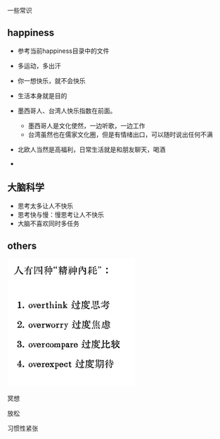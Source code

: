 一些常识

## happiness

* 参考当前happiness目录中的文件
* 多运动，多出汗
* 你一想快乐，就不会快乐
* 生活本身就是目的
* 墨西哥人、台湾人快乐指数在前面。
    * 墨西哥人是文化使然，一边听歌，一边工作
    * 台湾虽然也在儒家文化圈，但是有情绪出口，可以随时说出任何不满

* 北欧人当然是高福利，日常生活就是和朋友聊天，喝酒
* 

## 大脑科学

* 思考太多让人不快乐
* 思考快与慢：慢思考让人不快乐
* 大脑不喜欢同时多任务

## others

![image-20250712065738297](../../images/image-20250712065738297.webp)



冥想

放松

习惯性紧张

